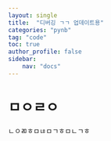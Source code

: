 ```yaml
---
layout: single
title:  "디버깅 ㄱㄱ 업데이트용"
categories: "pynb"
tag: "code"
toc: true
author_profile: false
sidebar:
    nav: "docs"
---
```


# ㅁㅇㄹㅇ
ㄴㅇㄻㅎㅁㄶㅁㄱㅎㅁㄴㄱㅎ